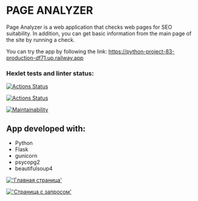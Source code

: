 # PAGE ANALYZER

Page Analyzer is a web application that checks web pages for SEO suitability.
In addition, you can get basic information from the main page of the site by running a check.

You can try the app by following the link:
https://python-project-83-production-df71.up.railway.app

### Hexlet tests and linter status:
[![Actions Status](https://github.com/Makeev095/python-project-83/workflows/hexlet-check/badge.svg)](https://github.com/Makeev095/python-project-83/actions)

[![Actions Status](https://github.com/Makeev095/python-project-83/workflows/CI/badge.svg)](https://github.com/Makeev095/python-project-83/actions)

[![Maintainability](https://api.codeclimate.com/v1/badges/c275e15046e7cb6fd0a5/maintainability)](https://codeclimate.com/github/Makeev095/python-project-83/maintainability)

## App developed with:
* Python
* Flask
* gunicorn
* psycopg2
* beautifulsoup4

[!['Главная страница'](https://i.postimg.cc/prQJtC1x/2023-02-23-18-48-50.png)](https://postimg.cc/FkRLyy4n)

[!['Страница с запросом'](https://i.postimg.cc/pVKZ8VV7/2023-02-23-18-49-50.png)](https://postimg.cc/QVx1Z3Tk)
